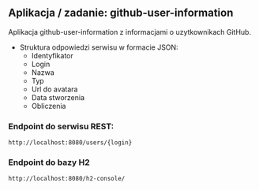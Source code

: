 ## Aplikacja / zadanie: github-user-information

Aplikacja github-user-information z informacjami o uzytkownikach GitHub.

- Struktura odpowiedzi serwisu w formacie JSON:
	+ Identyfikator
	+ Login
	+ Nazwa
	+ Typ
	+ Url do avatara
	+ Data stworzenia
	+ Obliczenia


### Endpoint do serwisu REST:

```
http://localhost:8080/users/{login}
```

### Endpoint do bazy H2

```
http://localhost:8080/h2-console/
```
